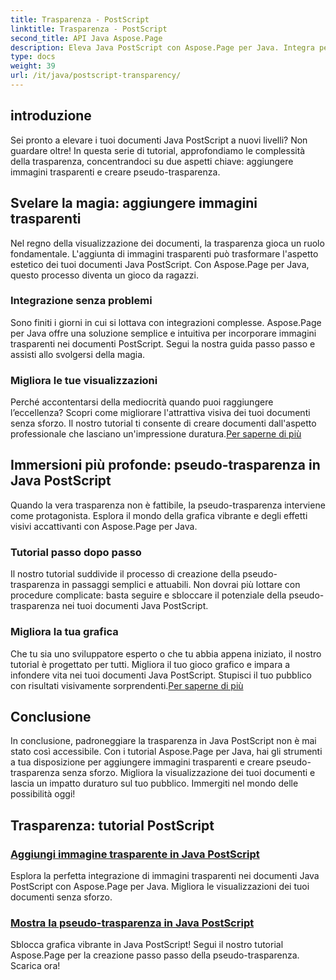 ```yaml
---
title: Trasparenza - PostScript
linktitle: Trasparenza - PostScript
second_title: API Java Aspose.Page
description: Eleva Java PostScript con Aspose.Page per Java. Integra perfettamente immagini trasparenti e crea una vibrante pseudo-trasparenza per visualizzazioni accattivanti.
type: docs
weight: 39
url: /it/java/postscript-transparency/
---
```

## introduzione

Sei pronto a elevare i tuoi documenti Java PostScript a nuovi livelli? Non guardare oltre! In questa serie di tutorial, approfondiamo le complessità della trasparenza, concentrandoci su due aspetti chiave: aggiungere immagini trasparenti e creare pseudo-trasparenza.

## Svelare la magia: aggiungere immagini trasparenti
Nel regno della visualizzazione dei documenti, la trasparenza gioca un ruolo fondamentale. L'aggiunta di immagini trasparenti può trasformare l'aspetto estetico dei tuoi documenti Java PostScript. Con Aspose.Page per Java, questo processo diventa un gioco da ragazzi.

### Integrazione senza problemi
Sono finiti i giorni in cui si lottava con integrazioni complesse. Aspose.Page per Java offre una soluzione semplice e intuitiva per incorporare immagini trasparenti nei documenti PostScript. Segui la nostra guida passo passo e assisti allo svolgersi della magia. 

### Migliora le tue visualizzazioni
 Perché accontentarsi della mediocrità quando puoi raggiungere l’eccellenza? Scopri come migliorare l'attrattiva visiva dei tuoi documenti senza sforzo. Il nostro tutorial ti consente di creare documenti dall'aspetto professionale che lasciano un'impressione duratura.[Per saperne di più](./add-transparent-image/)

## Immersioni più profonde: pseudo-trasparenza in Java PostScript
Quando la vera trasparenza non è fattibile, la pseudo-trasparenza interviene come protagonista. Esplora il mondo della grafica vibrante e degli effetti visivi accattivanti con Aspose.Page per Java.

### Tutorial passo dopo passo
Il nostro tutorial suddivide il processo di creazione della pseudo-trasparenza in passaggi semplici e attuabili. Non dovrai più lottare con procedure complicate: basta seguire e sbloccare il potenziale della pseudo-trasparenza nei tuoi documenti Java PostScript.

### Migliora la tua grafica
 Che tu sia uno sviluppatore esperto o che tu abbia appena iniziato, il nostro tutorial è progettato per tutti. Migliora il tuo gioco grafico e impara a infondere vita nei tuoi documenti Java PostScript. Stupisci il tuo pubblico con risultati visivamente sorprendenti.[Per saperne di più](./show-pseudo-transparency/)

## Conclusione
In conclusione, padroneggiare la trasparenza in Java PostScript non è mai stato così accessibile. Con i tutorial Aspose.Page per Java, hai gli strumenti a tua disposizione per aggiungere immagini trasparenti e creare pseudo-trasparenza senza sforzo. Migliora la visualizzazione dei tuoi documenti e lascia un impatto duraturo sul tuo pubblico. Immergiti nel mondo delle possibilità oggi!
## Trasparenza: tutorial PostScript
### [Aggiungi immagine trasparente in Java PostScript](./add-transparent-image/)
Esplora la perfetta integrazione di immagini trasparenti nei documenti Java PostScript con Aspose.Page per Java. Migliora le visualizzazioni dei tuoi documenti senza sforzo.
### [Mostra la pseudo-trasparenza in Java PostScript](./show-pseudo-transparency/)
Sblocca grafica vibrante in Java PostScript! Segui il nostro tutorial Aspose.Page per la creazione passo passo della pseudo-trasparenza. Scarica ora!